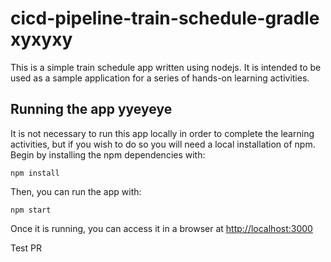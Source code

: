 # cicd-pipeline-train-schedule-gradle xyxyxy

This is a simple train schedule app written using nodejs. It is intended to be used as a sample application for a series of hands-on learning activities.

## Running the app yyeyeye

It is not necessary to run this app locally in order to complete the learning activities, but if you wish to do so you will need a local installation of npm. Begin by installing the npm dependencies with:

    npm install

Then, you can run the app with:

    npm start

Once it is running, you can access it in a browser at [http://localhost:3000](http://localhost:3000)

Test PR
